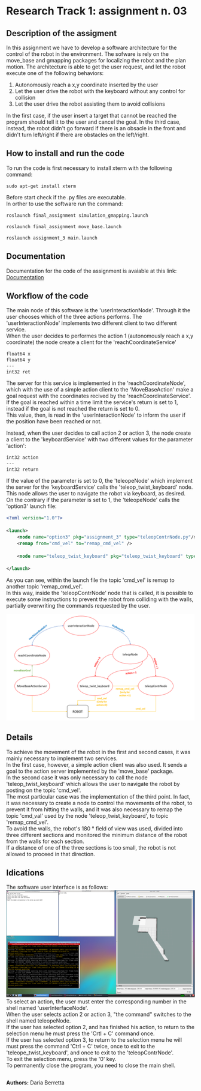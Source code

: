 # Research Track 1: assignment n. 03
## Description of the assigment
In this assignment we have to develop a software architecture for the control of the robot in the environment. The sofware is rely on the move_base and gmapping packages for localizing the robot and the plan motion.
The architecture is able to get the user request, and let the robot execute one of the following behaviors:
1. Autonomously reach a x,y coordinate inserted by the user
2. Let the user drive the robot with the keyboard without any control for collision
3. Let the user drive the robot assisting them to avoid collisions

In the first case, if the user insert a target that cannot be reached the program should tell it to the user and cancel the goal.
In the third case, instead, the robot didn't go forward if there is an obsacle in the front and didn't turn left/right if there are obstacles on the left/right.

## How to install and run the code
To run the code is first necessary to install xterm with the following command:
```
sudo apt-get install xterm
```
Before start check if the .py files are executable.  
In orther to use the software run the command:
```
roslaunch final_assignment simulation_gmapping.launch
```
```
roslaunch final_assignment move_base.launch
```
```
roslaunch assignment_3 main.launch
```

## Documentation
Documentation for the code of the assignment is avaiable at this link:
[Documentation](https://dariaberretta.github.io/assignment_03/)

## Workflow of the code
The main node of this software is the 'userInteractionNode'. Through it the user chooses which of the three actions performs.
The 'userInteractionNode' implements two different client to two different service.  
When the user decides to performes the action 1 (autonomously reach a x,y coordinate) the node create a client for the 'reachCoordinateService'
```
float64 x
float64 y
---
int32 ret
```
The server for this service is implemented in the 'reachCoordinateNode', which with the use of a simple action client to the 'MoveBaseAction' make a goal request with the coordinates recived by the 'reachCoordinateService'.  
If the goal is reached within a time limit the service's return is set to 1, instead if the goal is not reached the return is set to 0.  
This value, then, is read in the 'userInteractionNode' to inform the user if the position have been reached or not.

Instead, when the user decides to call action 2 or action 3, the node create a client to the 'keyboardService' with two different values for the parameter 'action': 
```
int32 action
---
int32 return
```
If the value of the parameter is set to 0, the 'teleopeNode' which implement the server for the 'keyboardService' calls the 'teleop_twist_keyboard' node. This node allows the user to navigate the robot via keyboard, as desired.  
On the contrary if the parameter is set to 1, the 'teleopeNode' calls the 'option3' launch file:
```xml
<?xml version="1.0"?>

<launch>
    <node name="option3" pkg="assignment_3" type="teleopContrNode.py"/>
    <remap from="cmd_vel" to="remap_cmd_vel" />

    <node name="teleop_twist_keyboard" pkg="teleop_twist_keyboard" type="teleop_twist_keyboard.py" output="screen" />

</launch>
```
As you can see, within the launch file the topic 'cmd_vel' is remap to another topic 'remap_cmd_vel'.  
In this way, inside the 'teleopContrNode' node that is called, it is possible to execute some instructions to prevent the robot from colliding with the walls, partially overwriting the commands requested by the user.

![](Immagine.png)

## Details
To achieve the movement of the robot in the first and second cases, it was mainly necessary to implement two services.  
In the first case, however, a simple action client was also used. It sends a goal to the action server implemented by the 'move_base' package.  
In the second case it was only necessary to call the node 'teleop_twist_keyboard' which allows the user to navigate the robot by posting on the topic 'cmd_vel'.  
The most particular case was the implementation of the third point. In fact, it was necessary to create a node to control the movements of the robot, to prevent it from hitting the walls, and it was also necessary to remap the topic 'cmd_val' used by the node 'teleop_twist_keyboard', to topic 'remap_cmd_vel'.  
To avoid the walls, the robot's 180 ° field of view was used, divided into three different sections and monitored the minimum distance of the robot from the walls for each section.  
If a distance of one of the three sections is too small, the robot is not allowed to proceed in that direction.

## Idications
The software user interface is as follows:
![](userInterface.png)
To select an action, the user must enter the corresponding number in the shell named 'userInterfaceNode'.  
When the user selects action 2 or action 3, "the command" switches to the shell named teleopeNode.  
If the user has selected option 2, and has finished his action, to return to the selection menu he must press the 'Crtl + C' command once.  
If the user has selected option 3, to return to the selection menu he will must press the command 'Ctrl + C' twice, once to exit to the 'teleope_twist_keyboard', and once to exit to the 'teleopContrNode'.  
To exit the selection menu, press the '0' key.  
To permanently close the program, you need to close the main shell.

## 
**Authors:** Daria Berretta
